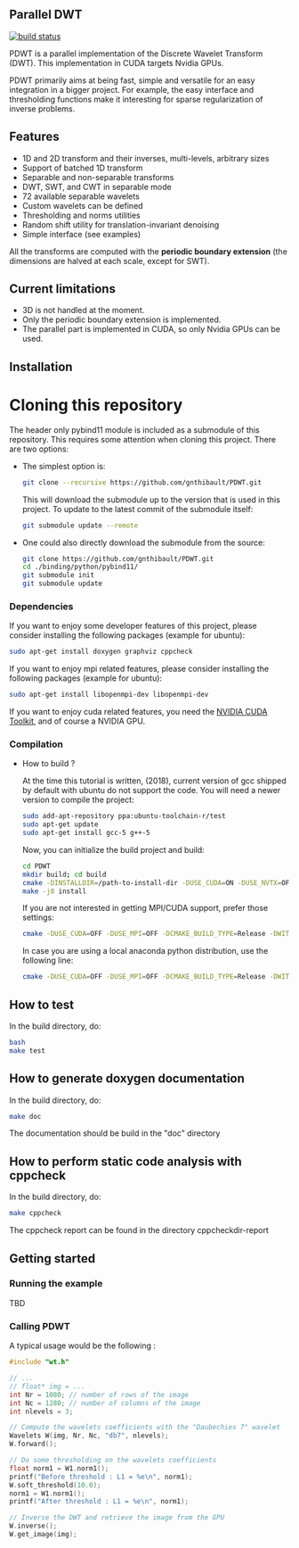 ## Parallel DWT
[![build status](https://gitlab.com/gnthibault/PDWT/badges/NewArch/build.svg)](https://gitlab.com/gnthibault/PDWT/commits/NewArch)

PDWT is a parallel implementation of the Discrete Wavelet Transform (DWT).
This implementation in CUDA targets Nvidia GPUs.

PDWT primarily aims at being fast, simple and versatile for an easy integration in a bigger project.
For example, the easy interface and thresholding functions make it interesting for sparse regularization of inverse problems.


## Features

* 1D and 2D transform and their inverses, multi-levels, arbitrary sizes
* Support of batched 1D transform
* Separable and non-separable transforms
* DWT, SWT, and CWT in separable mode
* 72 available separable wavelets
* Custom wavelets can be defined
* Thresholding and norms utilities
* Random shift utility for translation-invariant denoising
* Simple interface (see examples)

All the transforms are computed with the **periodic boundary extension** (the dimensions are halved at each scale, except for SWT).

## Current limitations

* 3D is not handled at the moment.
* Only the periodic boundary extension is implemented.
* The parallel part is implemented in CUDA, so only Nvidia GPUs can be used.


## Installation

# Cloning this repository

The header only pybind11 module is included as a submodule of this repository. This requires some attention when cloning this project. There are two options:

* The simplest option is:

    ```bash
    git clone --recursive https://github.com/gnthibault/PDWT.git
    ```

    This will download the submodule up to the version that is used in this project. To update to the latest commit of the submodule itself:

    ```bash
    git submodule update --remote
    ```

* One could also directly download the submodule from the source:

    ```bash
    git clone https://github.com/gnthibault/PDWT.git
    cd ./binding/python/pybind11/
    git submodule init
    git submodule update
    ```

### Dependencies

If you want to enjoy some developer features of this project, please consider installing the following packages (example for ubuntu):  

  ```bash
  sudo apt-get install doxygen graphviz cppcheck
  ```

If you want to enjoy mpi related features, please consider installing the following packages (example for ubuntu):  

  ```bash
  sudo apt-get install libopenmpi-dev libopenmpi-dev
  ```

If you want to enjoy cuda related features, you need the [NVIDIA CUDA Toolkit](https://developer.nvidia.com/cuda-toolkit), and of course a NVIDIA GPU.

### Compilation

* How to build ?

  At the time this tutorial is written, (2018), current version of gcc shipped by default with ubuntu do not support the code.
  You will need a newer version to compile the project:

  ```bash
  sudo add-apt-repository ppa:ubuntu-toolchain-r/test
  sudo apt-get update
  sudo apt-get install gcc-5 g++-5
  ```

  Now, you can initialize the build project and build:

  ```bash
  cd PDWT
  mkdir build; cd build  
  cmake -DINSTALLDIR=/path-to-install-dir -DUSE_CUDA=ON -DUSE_NVTX=OFF -DCMAKE_BUILD_TYPE=Release -DWITH_PYTHON=ON -DPYBIND11_PYTHON_VERSION=3.6 -DCMAKE_C_COMPILER=$(which gcc-7) -DCMAKE_CXX_COMPILER=$(which g++-7) -DTESTING_ENABLED=ON ..  
  make -j8 install
  ``` 

  If you are not interested in getting MPI/CUDA support, prefer those settings:

  ```bash
  cmake -DUSE_CUDA=OFF -DUSE_MPI=OFF -DCMAKE_BUILD_TYPE=Release -DWITH_PYTHON=ON -DPYBIND11_PYTHON_VERSION=3.6 -DCMAKE_C_COMPILER=$(which gcc-7) -DCMAKE_CXX_COMPILER=$(which g++-7) -DTESTING_ENABLED=ON ..
  ```

  In case you are using a local anaconda python distribution, use the following line:

  ```bash
  cmake -DUSE_CUDA=OFF -DUSE_MPI=OFF -DCMAKE_BUILD_TYPE=Release -DWITH_PYTHON=ON -DPYBIND11_PYTHON_VERSION=3.6 -DPYTHON_INCLUDE_DIR=~/anaconda3/include/python3.6m/ -DPYTHON_LIBRARY=~/anaconda3/lib/libpython3.6m.so -DCMAKE_C_COMPILER=$(which gcc-7) -DCMAKE_CXX_COMPILER=$(which g++-7) -DTESTING_ENABLED=ON ..
  ```

## How to test
In the build directory, do:

  ```bash
  bash
  make test  
  ```

## How to generate doxygen documentation
In the build directory, do:  

  ```bash
  make doc  
  ```
The documentation should be build in the "doc" directory

## How to perform static code analysis with cppcheck
In the build directory, do:

  ```bash
  make cppcheck  
  ```
The cppcheck report can be found in the directory cppcheckdir-report

## Getting started

### Running the example

TBD

### Calling PDWT

A typical usage would be the following :

```C
#include "wt.h"

// ...
// float* img = ...
int Nr = 1080; // number of rows of the image
int Nc = 1280; // number of columns of the image
int nlevels = 3;

// Compute the wavelets coefficients with the "Daubechies 7" wavelet
Wavelets W(img, Nr, Nc, "db7", nlevels);
W.forward();

// Do some thresholding on the wavelets coefficients
float norm1 = W1.norm1();
printf("Before threshold : L1 = %e\n", norm1);
W.soft_threshold(10.0);
norm1 = W1.norm1();
printf("After threshold : L1 = %e\n", norm1);

// Inverse the DWT and retrieve the image from the GPU
W.inverse();
W.get_image(img);
```

